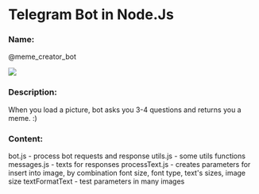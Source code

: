 # Telegram Bot in Node.Js

### Name:
 @meme_creator_bot

![](meme_creator_bot.gif)

### Description:
When you load a picture, bot asks you 3-4 questions and returns you a meme. :)

### Content:

bot.js - process bot requests and response
utils.js - some utils functions
messages.js - texts for responses
processText.js - creates parameters for insert into image, by combination font size, font type, text's sizes, image size 
textFormatText - test parameters in many images
